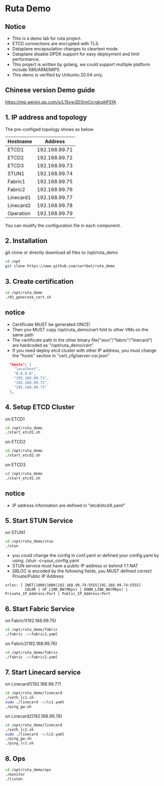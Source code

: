 # Ruta Demo 

## Notice
- This is a demo lab for ruta project.
- ETCD connections are encrypted with TLS.
- Dataplane encapsulation changes to cleartext mode.
- Dataplane disable DPDK support for easy deployment and limit performance.
- This project is written by golang, we could support multiple platform include X86/ARM/MIPS 
- This demo is verified by Unbuntu 20.04 only.

## Chinese version Demo guide
https://mp.weixin.qq.com/s/L1Svw3D3nnCcrgkqAlFEfA

## 1. IP address and topology

The pre-configed topology shows as below:

| Hostname | Address       |
|----------|---------------|
| ETCD1    | 192.168.99.71 |
| ETCD2    | 192.168.99.72 |
| ETCD3    | 192.168.99.73 |
| STUN1    | 192.168.99.74 |
| Fabric1  | 192.168.99.75 |
| Fabric2  | 192.168.99.76 |
| Linecard1| 192.168.99.77 |
| Linecard2| 192.168.99.78 |
| Operation| 192.168.99.79 |

You can modify the configuration file in each component.

## 2. Installation

git clone or directly download all files to /opt/ruta_demo

```bash
cd /opt
git clone https://www.github.com/zartbot/ruta_demo
```
## 3. Create certification

```bash
cd /opt/ruta_demo
./01_generate_cert.sh
```
## notice
- Certificate MUST be generated ONCE!
- Then you MUST copy /opt/ruta_demo/cert fold to other VMs on the same path
- The certificate path in the other binary file("stun"/"fabric"/"linecard") are hardcoded as "/opt/ruta_demo/cert"
- If you need deploy etcd cluster with other IP address, you must change the "hosts" section in "cert_cfg/server-csr.json"
```json
  "hosts": [
    "localhost",
    "0.0.0.0",
    "192.168.99.71",
    "192.168.99.72",
    "192.168.99.73"
  ],
```

## 4. Setup ETCD Cluster

on ETCD1

```bash
cd /opt/ruta_demo
./start_etcd1.sh
```
on ETCD2

```bash
cd /opt/ruta_demo
./start_etcd2.sh
```

on ETCD3

```bash
cd /opt/ruta_demo
./start_etcd1.sh
```

## notice
- IP address information are defined in "etcd/etcdX.yaml"

## 5. Start STUN Service

on STUN1

```bash
cd /opt/ruta_demo/stun
./stun 
```
- you could change the config in conf.yaml or defined your config.yaml by using ./stun -c=your_config.yaml
- STUN service must have a public IP address or behind 1:1 NAT
- SRLOC is encoded by the following fields, you MUST defined correct Private/Public IP Address
```
srloc: [ INET|1000|1000|192.168.99.74:5555|192.168.99.74:5555]
         COLOR | UP_LINK_BW(Mbps) | DOWN_LINK_BW(Mbps) | Private_IP_Address:Port | Public_IP_Address:Port 
```

## 6. Start Fabric Service

on Fabric1(192.168.99.75)
```bash
cd /opt/ruta_demo/fabric
./fabric -c=fabric1.yaml
```

on Fabric2(192.168.99.76)
```bash
cd /opt/ruta_demo/fabric
./fabric -c=fabric2.yaml
```

## 7. Start Linecard service
on Linecard1(192.168.99.77)
```bash
cd /opt/ruta_demo/linecard
./veth_lc1.sh
sudo ./linecard -c=lc1.yaml
./ping_gw.sh
```
on Linecard2(192.168.99.78)

```bash
cd /opt/ruta_demo/linecard
./veth_lc2.sh
sudo ./linecard -c=lc2.yaml
./ping_gw.sh
./ping_lc1.sh
```

## 8. Ops
```bash
cd /opt/ruta_demo/ops
./monitor
./listen
```







